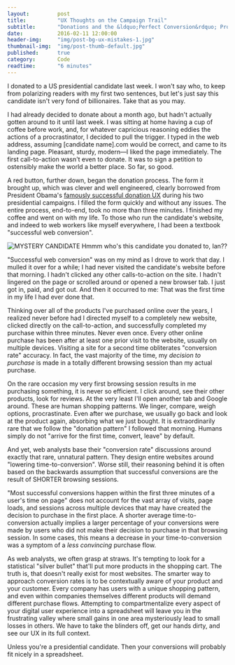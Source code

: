 ```yaml
---
layout:         post
title:          "UX Thoughts on the Campaign Trail"
subtitle:       "Donations and the &ldquo;Perfect Conversion&rdquo; Problem"
date:           2016-02-11 12:00:00
header-img:     "img/post-bg-ux-mistakes-1.jpg"
thumbnail-img:  "img/post-thumb-default.jpg"
published:      true
category:       Code
readtime:       "6 minutes"
---
```


<p><span class='illuminated-letter'>I</span> donated to a US presidential candidate last week. I won't say who, to keep from polarizing readers with my first two sentences, but let's just say this candidate isn't very fond of billionaires. Take that as you may.</p>

<p>I had already decided to donate about a month ago, but hadn't actually gotten around to it until last week. I was sitting at home having a cup of coffee before work, and, for whatever capricious reasoning eddies the actions of a procrastinator, I decided to pull the trigger. I typed in the web address, assuming [candidate name].com would be correct, and came to its landing page. Pleasant, sturdy, modern&mdash;I liked the page immediately. The first call-to-action wasn't even to donate. It was to sign a petition to ostensibly make the world a better place. So far, so good.</p>

<p>A red button, further down, began the donation process. The form it brought up, which was clever and well engineered, clearly borrowed from President Obama's <a href="http://www.manikrathee.com/barack-obama-contribute.html" target="new">famously successful donation UX</a> during his two presidential campaigns. I filled the form quickly and without any issues. The entire process, end-to-end, took no more than three minutes. I finished my coffee and went on with my life. To those who run the candidate's website, and indeed to web workers like myself everywhere, I had been a textbook "successful web conversion".</p>

<img src="http://union.io/images/repo/20160212-00--c5526a.jpg" class="full" alt="MYSTERY CANDIDATE">
<span class="caption text-muted">Hmmm who's this candidate you donated to, Ian??</span>

<p>"Successful web conversion" was on my mind as I drove to work that day. I mulled it over for a while; I had never visited the candidate's website before that morning. I hadn't clicked any other calls-to-action on the site. I hadn't lingered on the page or scrolled around or opened a new browser tab. I just got in, paid, and got out. And then it occurred to me: That was the first time in my life I had ever done that.</p>

<p>Thinking over all of the products I've purchased online over the years, I realized never before had I directed myself to a completely new website, clicked directly on the call-to-action, and successfully completed my purchase within three minutes. Never even once. Every other online purchase has been after at least one prior visit to the website, usually on multiple devices. Visiting a site for a second time obliterates "conversion rate" accuracy. In fact, the vast majority of the time, my <i>decision to purchase</i> is made in a totally different browsing session than my actual purchase.</p>

<p>On the rare occasion my very first browsing session results in me purchasing something, it is never so efficient. I click around, see their other products, look for reviews. At the very least I'll open another tab and Google around. These are human shopping patterns. We linger, compare, weigh options, procrastinate. Even after we purchase, we usually go back and look at the product again, absorbing what we just bought. It is extraordinarily rare that we follow the "donation pattern" I followed that morning. Humans simply do not "arrive for the first time, convert, leave" by default.</p>

<p>And yet, web analysts base their "conversion rate" discussions around exactly that rare, unnatural pattern. They design entire websites around "lowering time-to-conversion". Worse still, their reasoning behind it is often based on the backwards assumption that successful conversions are the result of SHORTER browsing sessions.</p>

<p>"Most successful conversions happen within the first three minutes of a user's time on page" does not account for the vast array of visits, page loads, and sessions across multiple devices that may have created the decision to purchase in the first place. A shorter average time-to-conversion actually implies a larger percentage of your conversions were made by users who did not make their decision to purchase in that browsing session. In some cases, this means a decrease in your time-to-conversion was a symptom of a <i>less convincing</i> purchase flow.</p>

<p>As web analysts, we often grasp at straws. It's tempting to look for a statistical "silver bullet" that'll put more products in the shopping cart. The truth is, that doesn't really exist for most websites. The smarter way to approach conversion rates is to be contextually aware of your product and your customer. Every company has users with a unique shopping pattern, and even within companies themselves different products will demand different purchase flows. Attempting to compartmentalize every aspect of your digital user experience into a spreadsheet will leave you in the frustrating valley where small gains in one area mysteriously lead to small losses in others. We have to take the blinders off, get our hands dirty, and see our UX in its full context.</p>

<p>Unless you're a presidential candidate. Then your conversions will probably fit nicely in a spreadsheet.</p>
